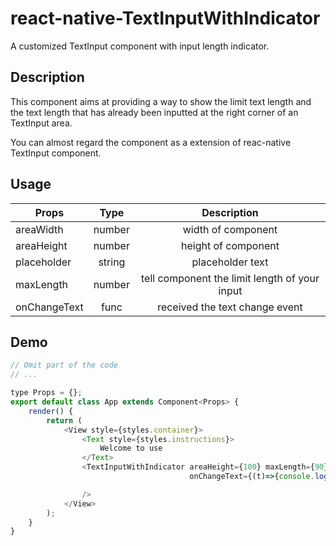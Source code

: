 # react-native-TextInputWithIndicator
A customized TextInput component with input length indicator.

## Description
This component aims at providing a way to show the limit text length and the text length that has already been inputted at the right corner of an TextInput area.

You can almost regard the component as a extension of reac-native TextInput component.

## Usage
| Props | Type | Description |
| --- | :-: | :-: |
| areaWidth | number | width of component |
| areaHeight | number | height of component |
| placeholder | string | placeholder text |
| maxLength | number | tell component the limit length of your input |
| onChangeText | func | received the text change event |

## Demo

``` js
// Omit part of the code
// ...

type Props = {};
export default class App extends Component<Props> {
    render() {
        return (
            <View style={styles.container}>
                <Text style={styles.instructions}>
                    Welcome to use
                </Text>
                <TextInputWithIndicator areaHeight={100} maxLength={90} areaWidth={width} placeholder={'please input'}
                                        onChangeText={(t)=>{console.log(t)}}

                />
            </View>
        );
    }
}
```


